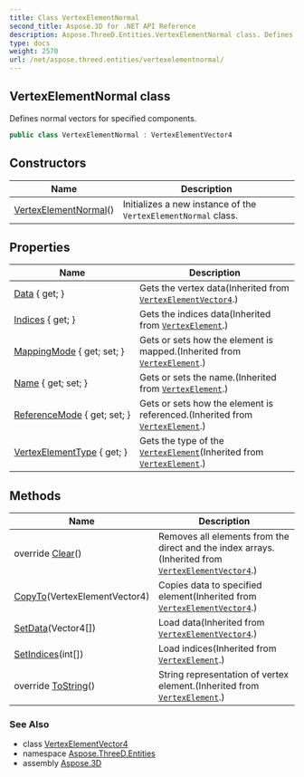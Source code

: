 ```yaml
---
title: Class VertexElementNormal
second_title: Aspose.3D for .NET API Reference
description: Aspose.ThreeD.Entities.VertexElementNormal class. Defines normal vectors for specified components
type: docs
weight: 2570
url: /net/aspose.threed.entities/vertexelementnormal/
---
```

## VertexElementNormal class

Defines normal vectors for specified components.

```csharp
public class VertexElementNormal : VertexElementVector4
```

## Constructors

| Name | Description |
| --- | --- |
| [VertexElementNormal](vertexelementnormal/)() | Initializes a new instance of the `VertexElementNormal` class. |

## Properties

| Name | Description |
| --- | --- |
| [Data](../../aspose.threed.entities/vertexelementvector4/data/) { get; } | Gets the vertex data(Inherited from [`VertexElementVector4`](../vertexelementvector4/).) |
| [Indices](../../aspose.threed.entities/vertexelement/indices/) { get; } | Gets the indices data(Inherited from [`VertexElement`](../vertexelement/).) |
| [MappingMode](../../aspose.threed.entities/vertexelement/mappingmode/) { get; set; } | Gets or sets how the element is mapped.(Inherited from [`VertexElement`](../vertexelement/).) |
| [Name](../../aspose.threed.entities/vertexelement/name/) { get; set; } | Gets or sets the name.(Inherited from [`VertexElement`](../vertexelement/).) |
| [ReferenceMode](../../aspose.threed.entities/vertexelement/referencemode/) { get; set; } | Gets or sets how the element is referenced.(Inherited from [`VertexElement`](../vertexelement/).) |
| [VertexElementType](../../aspose.threed.entities/vertexelement/vertexelementtype/) { get; } | Gets the type of the [`VertexElement`](../vertexelement/)(Inherited from [`VertexElement`](../vertexelement/).) |

## Methods

| Name | Description |
| --- | --- |
| override [Clear](../../aspose.threed.entities/vertexelementvector4/clear/)() | Removes all elements from the direct and the index arrays.(Inherited from [`VertexElementVector4`](../vertexelementvector4/).) |
| [CopyTo](../../aspose.threed.entities/vertexelementvector4/copyto/)(VertexElementVector4) | Copies data to specified element(Inherited from [`VertexElementVector4`](../vertexelementvector4/).) |
| [SetData](../../aspose.threed.entities/vertexelementvector4/setdata/)(Vector4[]) | Load data(Inherited from [`VertexElementVector4`](../vertexelementvector4/).) |
| [SetIndices](../../aspose.threed.entities/vertexelement/setindices/)(int[]) | Load indices(Inherited from [`VertexElement`](../vertexelement/).) |
| override [ToString](../../aspose.threed.entities/vertexelement/tostring/)() | String representation of vertex element.(Inherited from [`VertexElement`](../vertexelement/).) |

### See Also

* class [VertexElementVector4](../vertexelementvector4/)
* namespace [Aspose.ThreeD.Entities](../../aspose.threed.entities/)
* assembly [Aspose.3D](../../)


